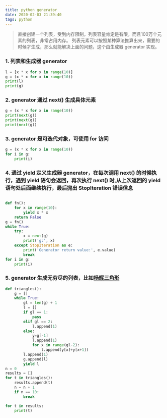```yaml
---
title: python generator
date: 2020-02-03 21:39:40
tags: python
---
```


> 直接创建一个列表，受到内存限制，列表容量肯定是有限，而且100万个元素的列表，非常占用内存。
> 列表元素可以按照某种算法推算出来，需要的时候才生成，那么就能解决上面的问题，这个由生成器 generator 实现。

<!-- more -->


### 1. 列表和生成器 generator
```python
l = [x * x for x in range(10)]
g = (x * x for x in range(10))
print(l)
print(g)
```

### 2. generator 通过 next() 生成具体元素

```python
g = (x * x for x in range(10))
print(next(g))
print(next(g))
print(next(g))
```

### 3. generator 是可迭代对象，可使用 for 访问
```python
g = (x * x for x in range(10))
for i in g:
	print(i)
```

### 4. 通过 yield 定义生成器 generator，在每次调用 next() 的时候执行，遇到 yield 语句会返回，再次执行 next() 时,从上次返回的 yield 语句处后面继续执行，最后抛出 StopIteration 错误信息

```python

def fn():
    for x in range(10):
        yield x * x
    return False
g = fn()
while True:
    try:
        x = next(g)
        print('g:', x)
    except StopIteration as e:
        print('Generator return value:', e.value)
        break
for i in g:
    print(i)
```


### 5. generator 生成无穷尽的列表，比如[杨辉三角形](https://baike.baidu.com/item/%E6%9D%A8%E8%BE%89%E4%B8%89%E8%A7%92)

```python
def triangles():
    g = []
    while True:
        gl = len(g) + 1
        l = []
        if gl == 1:
            pass
        elif gl == 2:
            l.append(1)
        else:
            y=g[-1]
            l.append(1)
            for x in range(gl-2):
                l.append(y[x]+y[x+1])
        l.append(1)
        g.append(l)
        yield l
n = 0
results = []
for t in triangles():
    results.append(t)
    n = n + 1
    if n == 10:
        break

for t in results:
    print(t)

```